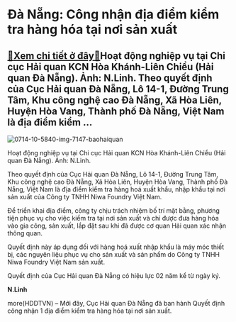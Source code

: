 Đà Nẵng: Công nhận địa điểm kiểm tra hàng hóa tại nơi sản xuất
==============================================================

[:gift:Xem chi tiết ở đây:gift:](https://hddtvn.com/da-nang-cong-nhan-dia-diem-kiem-tra-hang-hoa-tai-noi-san-xuat/)Hoạt động nghiệp vụ tại Chi cục Hải quan KCN Hòa Khánh-Liên Chiểu (Hải quan Đà Nẵng). Ảnh: N.Linh. Theo quyết định của Cục Hải quan Đà Nẵng, Lô 14-1, Đường Trung Tâm, Khu công nghệ cao Đà Nẵng, Xã Hòa Liên, Huyện Hòa Vang, Thành phố Đà Nẵng, Việt Nam là địa điểm kiểm …
-----------------------------------------------------------------------------------------------------------------------------------------------------------------------------------------------------------------------------------------------------------------------------





![0714-10-5840-img-7147-baohaiquan](https://hddtvn.com/wp-content/uploads/2021/02/67180364.jpg "Hoạt động nghiệp vụ tại Chi cục Hải quan KCN Hòa Khánh-Liên Chiểu (Hải quan Đà Nẵng).	Ảnh: N.Linh.")


Hoạt động nghiệp vụ tại Chi cục Hải quan KCN Hòa Khánh-Liên Chiểu (Hải quan Đà Nẵng). Ảnh: N.Linh.



Theo quyết định của Cục Hải quan Đà Nẵng, Lô 14-1, Đường Trung Tâm, Khu công nghệ cao Đà Nẵng, Xã Hòa Liên, Huyện Hòa Vang, Thành phố Đà Nẵng, Việt Nam là địa điểm kiểm tra hàng hoá xuất khẩu, nhập khẩu tại nơi sản xuất của Công ty TNHH Niwa Foundry Việt Nam.


Để triển khai địa điểm, công ty chịu trách nhiệm bố trí mặt bằng, phương tiện phục vụ cho việc kiểm tra tại nơi sản xuất và chỉ được đưa hàng hóa vào gia công, sản xuất, lắp đặt sau khi đã được cơ quan Hải quan xác nhận thông quan.


Quyết định này áp dụng đối với hàng hoá xuất nhập khẩu là máy móc thiết bị, các nguyên liệu phục vụ cho sản xuất và sản phẩm do Công ty TNHH Niwa Foundry Việt Nam sản xuất.


Quyết định của Cục Hải quan Đà Nẵng có hiệu lực 02 năm kể từ ngày ký.




**N.Linh**



more(HDDTVN) – Mới đây, Cục Hải quan Đà Nẵng đã ban hành Quyết định công nhận 1 địa điểm kiểm tra hàng hóa tại nơi sản xuất.

